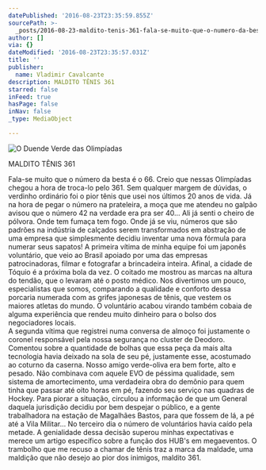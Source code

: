 ```yaml
---
datePublished: '2016-08-23T23:35:59.855Z'
sourcePath: >-
  _posts/2016-08-23-maldito-tenis-361-fala-se-muito-que-o-numero-da-besta-e-o-66.md
author: []
via: {}
dateModified: '2016-08-23T23:35:57.031Z'
title: ''
publisher:
  name: Vladimir Cavalcante
description: MALDITO TÊNIS 361
starred: false
inFeed: true
hasPage: false
inNav: false
_type: MediaObject

---
```

![O Duende Verde das Olimpíadas](https://the-grid-user-content.s3-us-west-2.amazonaws.com/b97f1dc8-0a4e-4d6a-92ce-f57ab760d509.jpg)

MALDITO TÊNIS 361

Fala-se muito que o número da besta é o 66\. Creio que nessas Olimpíadas chegou a hora de troca-lo pelo 361\. Sem qualquer margem de dúvidas, o verdinho ordinário foi o pior tênis que usei nos últimos 20 anos de vida. Já na hora de pegar o número na prateleira, a moça que me atendeu no galpão avisou que o número 42 na verdade era pra ser 40... Ali já senti o cheiro de pólvora. Onde tem fumaça tem fogo. Onde já se viu, números que são padrões na indústria de calçados serem transformados em abstração de uma empresa que simplesmente decidiu inventar uma nova fórmula para numerar seus sapatos! A primeira vítima de minha equipe foi um japonês voluntário, que veio ao Brasil apoiado por uma das empresas patrocinadoras, filmar e fotografar a brincadeira inteira. Afinal, a cidade de Tóquio é a próxima bola da vez. O coitado me mostrou as marcas na altura do tendão, que o levaram até o posto médico. Nos divertimos um pouco, especialistas que somos, comparando a qualidade e conforto dessa porcaria numerada com as grifes japonesas de tênis, que vestem os maiores atletas do mundo. O voluntário acabou virando também cobaia de alguma experiência que rendeu muito dinheiro para o bolso dos negociadores locais.  
A segunda vítima que registrei numa conversa de almoço foi justamente o coronel responsável pela nossa segurança no cluster de Deodoro. Comentou sobre a quantidade de bolhas que essa peça da mais alta tecnologia havia deixado na sola de seu pé, justamente esse, acostumado ao coturno da caserna. Nosso amigo verde-oliva era bem forte, alto e pesado. Não combinava com aquele EVO de péssima qualidade, sem sistema de amortecimento, uma verdadeira obra do demônio para quem tinha que passar até oito horas em pé, fazendo seu serviço nas quadras de Hockey. Para piorar a situação, circulou a informação de que um General daquela jurisdição decidiu por bem despejar o público, e a gente trabalhadora na estação de Magalhães Bastos, para que fossem de lá, a pé até a Vila Militar... No terceiro dia o número de voluntários havia caído pela metade. A genialidade dessa decisão superou minhas expectativas e merece um artigo específico sobre a função dos HUB's em megaeventos. O trambolho que me recuso a chamar de tênis traz a marca da maldade, uma maldição que não desejo ao pior dos inimigos, maldito 361\.